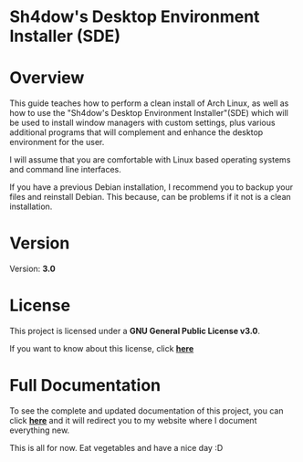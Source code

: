 # Sh4dow's Desktop Environment Installer (SDE)

# Overview

This guide teaches how to perform a clean install of Arch Linux, as well as
how to use the "Sh4dow's Desktop Environment Installer"(SDE) which will be used
to install window managers with custom settings, plus various additional
programs that will complement and enhance the desktop environment for the
user.

I will assume that you are comfortable with Linux based operating systems
and command line interfaces.

If you have a previous Debian installation, I recommend you to backup
your files and reinstall Debian. This because, can be problems if it
not is a clean installation.

# Version

Version: **3.0**

# License

This project is licensed under a **GNU General Public License v3.0**.

If you want to know about this license, click 
**[here](https://www.gnu.org/licenses/gpl-3.0.html)**

# Full Documentation

To see the complete and updated documentation of this project, you can click 
**[here](https://sh4dow18.github.io/sde/)**
 and it will redirect you to
my website where I document everything new.

This is all for now. Eat vegetables and have a nice day :D
